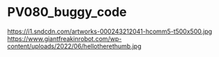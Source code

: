 # PV080_buggy_code

https://i1.sndcdn.com/artworks-000243212041-hcomm5-t500x500.jpg
https://www.giantfreakinrobot.com/wp-content/uploads/2022/06/hellotherethumb.jpg	
